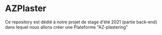 # AZPlaster
Ce repository est dédié à notre projet de stage d'été 2021 (partie back-end) dans lequel nous allons créer une Plateforme "AZ-plastering"
